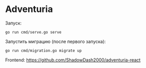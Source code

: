# Adventuria

Запуск:

```
go run cmd/serve.go serve
```

Запустить миграцию (после первого запуска):

```
go run cmd/migration.go migrate up
```

Frontend: https://github.com/ShadowDash2000/adventuria-react
